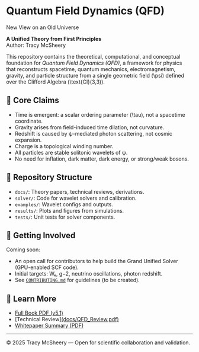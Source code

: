# Quantum Field Dynamics (QFD)
New View on an Old Universe

**A Unified Theory from First Principles**  
Author: Tracy McSheery

This repository contains the theoretical, computational, and conceptual foundation for *Quantum Field Dynamics (QFD)*, a framework for physics that reconstructs spacetime, quantum mechanics, electromagnetism, gravity, and particle structure from a single geometric field \(\psi\) defined over the Clifford Algebra \(\text{Cl}(3,3)\).

## 🌌 Core Claims

- Time is emergent: a scalar ordering parameter \(\tau\), not a spacetime coordinate.
- Gravity arises from field-induced time dilation, not curvature.
- Redshift is caused by ψ-mediated photon scattering, not cosmic expansion.
- Charge is a topological winding number.
- All particles are stable solitonic wavelets of ψ.
- No need for inflation, dark matter, dark energy, or strong/weak bosons.

## 📂 Repository Structure

- `docs/`: Theory papers, technical reviews, derivations.
- `solver/`: Code for wavelet solvers and calibration.
- `examples/`: Wavelet configs and outputs.
- `results/`: Plots and figures from simulations.
- `tests/`: Unit tests for solver components.

## 🚀 Getting Involved

Coming soon:  
- An open call for contributors to help build the Grand Unified Solver (GPU-enabled SCF code).
- Initial targets: Wₑ, g−2, neutrino oscillations, photon redshift.
- See [`CONTRIBUTING.md`](CONTRIBUTING.md) for guidelines (to be created).


## 📖 Learn More

- [Full Book PDF (v5.1)](https://github.com/tracyphasespace/Quantum-Field-Dynamics/blob/main/5.1%20QFD%20Book.pdf)
- [Technical Review][(docs/QFD_Review.pdf)](https://github.com/tracyphasespace/Quantum-Field-Dynamics/blob/main/QFD_Technical_Review_GitHub.md)
- [Whitepaper Summary (PDF)](docs/QFD_Whitepaper.pdf)



---

© 2025 Tracy McSheery — Open for scientific collaboration and validation.
